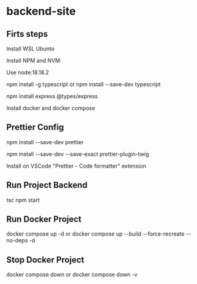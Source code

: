 # backend-site

## Firts steps

Install WSL Ubunto

Install NPM and NVM

Use node:18.18.2

npm install -g typescript
or
npm install --save-dev typescript

npm install express @types/express

Install docker and docker compose

## Prettier Config

npm install --save-dev prettier

npm install --save-dev --save-exact prettier-plugin-twig

Install on VSCode "Prettier - Code formatter" extension

## Run Project Backend

tsc
npm start

## Run Docker Project

docker compose up -d
or
docker compose up --build --force-recreate --no-deps -d

## Stop Docker Project

docker compose down
or
docker compose down -v
